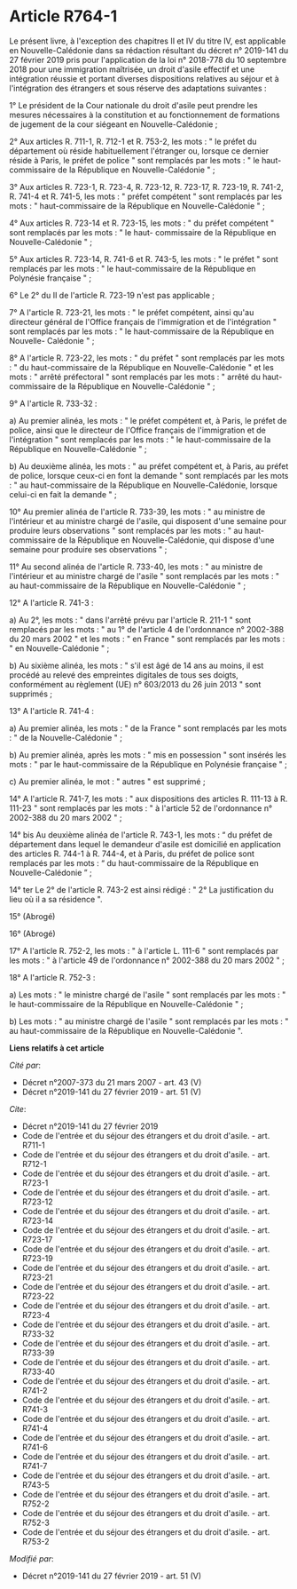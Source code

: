 # Article R764-1

Le présent livre, à l'exception des chapitres II et IV du titre IV, est applicable en Nouvelle-Calédonie dans sa rédaction
résultant du décret n° 2019-141 du 27 février 2019 pris pour l'application de la loi n° 2018-778 du 10 septembre 2018 pour
une immigration maîtrisée, un droit d'asile effectif et une intégration réussie et portant diverses dispositions relatives au
séjour et à l'intégration des étrangers et sous réserve des adaptations suivantes : 

1° Le président de la Cour nationale du droit d'asile peut prendre les mesures nécessaires à la constitution et au
fonctionnement de formations de jugement de la cour siégeant en Nouvelle-Calédonie ; 

2° Aux articles R. 711-1, R. 712-1 et R. 753-2, les mots : " le préfet du département où réside habituellement l'étranger ou,
lorsque ce dernier réside à Paris, le préfet de police " sont remplacés par les mots : " le haut-commissaire de la République
en Nouvelle-Calédonie " ; 

3° Aux articles R. 723-1, R. 723-4, R. 723-12, R. 723-17, R. 723-19, R. 741-2, R. 741-4 et R. 741-5, les mots : " préfet
compétent " sont remplacés par les mots : " haut-commissaire de la République en Nouvelle-Calédonie " ; 

4° Aux articles R. 723-14 et R. 723-15, les mots : " du préfet compétent " sont remplacés par les mots : " le haut-
commissaire de la République en Nouvelle-Calédonie " ; 

5° Aux articles R. 723-14, R. 741-6 et R. 743-5, les mots : " le préfet " sont remplacés par les mots : " le haut-commissaire
de la République en Polynésie française " ; 

6° Le 2° du II de l'article R. 723-19 n'est pas applicable ; 

7° A l'article R. 723-21, les mots : " le préfet compétent, ainsi qu'au directeur général de l'Office français de
l'immigration et de l'intégration " sont remplacés par les mots : " le haut-commissaire de la République en Nouvelle-
Calédonie " ; 

8° A l'article R. 723-22, les mots : " du préfet " sont remplacés par les mots : " du haut-commissaire de la République en
Nouvelle-Calédonie " et les mots : " arrêté préfectoral " sont remplacés par les mots : " arrêté du haut-commissaire de la
République en Nouvelle-Calédonie " ; 

9° A l'article R. 733-32 : 

a) Au premier alinéa, les mots : " le préfet compétent et, à Paris, le préfet de police, ainsi que le directeur de l'Office
français de l'immigration et de l'intégration " sont remplacés par les mots : " le haut-commissaire de la République en
Nouvelle-Calédonie " ; 

b) Au deuxième alinéa, les mots : " au préfet compétent et, à Paris, au préfet de police, lorsque ceux-ci en font la demande
" sont remplacés par les mots : " au haut-commissaire de la République en Nouvelle-Calédonie, lorsque celui-ci en fait la
demande " ; 

10° Au premier alinéa de l'article R. 733-39, les mots : " au ministre de l'intérieur et au ministre chargé de l'asile, qui
disposent d'une semaine pour produire leurs observations " sont remplacés par les mots : " au haut-commissaire de la
République en Nouvelle-Calédonie, qui dispose d'une semaine pour produire ses observations " ; 

11° Au second alinéa de l'article R. 733-40, les mots : " au ministre de l'intérieur et au ministre chargé de l'asile " sont
remplacés par les mots : " au haut-commissaire de la République en Nouvelle-Calédonie " ; 

12° A l'article R. 741-3 : 

a) Au 2°, les mots : " dans l'arrêté prévu par l'article R. 211-1 " sont remplacés par les mots : " au 1° de l'article 4 de
l'ordonnance n° 2002-388 du 20 mars 2002 " et les mots : " en France " sont remplacés par les mots : " en Nouvelle-Calédonie
" ; 

b) Au sixième alinéa, les mots : " s'il est âgé de 14 ans au moins, il est procédé au relevé des empreintes digitales de tous
ses doigts, conformément au règlement (UE) n° 603/2013 du 26 juin 2013 " sont supprimés ; 

13° A l'article R. 741-4 : 

a) Au premier alinéa, les mots : " de la France " sont remplacés par les mots : " de la Nouvelle-Calédonie " ; 

b) Au premier alinéa, après les mots : " mis en possession " sont insérés les mots : " par le haut-commissaire de la
République en Polynésie française " ; 

c) Au premier alinéa, le mot : " autres " est supprimé ; 

14° A l'article R. 741-7, les mots : " aux dispositions des articles R. 111-13 à R. 111-23 " sont remplacés par les mots : "
à l'article 52 de l'ordonnance n° 2002-388 du 20 mars 2002 " ; 

14° bis Au deuxième alinéa de l'article R. 743-1, les mots : “ du préfet de département dans lequel le demandeur d'asile est
domicilié en application des articles R. 744-1 à R. 744-4, et à Paris, du préfet de police sont remplacés par les mots : “ du
haut-commissaire de la République en Nouvelle-Calédonie ” ; 

14° ter Le 2° de l'article R. 743-2 est ainsi rédigé : " 2° La justification du lieu où il a sa résidence ". 

15° (Abrogé) 

16° (Abrogé) 

17° A l'article R. 752-2, les mots : " à l'article L. 111-6 " sont remplacés par les mots : " à l'article 49 de l'ordonnance
n° 2002-388 du 20 mars 2002 " ; 

18° A l'article R. 752-3 : 

a) Les mots : " le ministre chargé de l'asile " sont remplacés par les mots : " le haut-commissaire de la République en
Nouvelle-Calédonie " ; 

b) Les mots : " au ministre chargé de l'asile " sont remplacés par les mots : " au haut-commissaire de la République en
Nouvelle-Calédonie ".

**Liens relatifs à cet article**

_Cité par_:

  - Décret n°2007-373 du 21 mars 2007 - art. 43 (V)
  - Décret n°2019-141 du 27 février 2019 - art. 51 (V)

_Cite_:

  - Décret n°2019-141 du 27 février 2019
  - Code de l'entrée et du séjour des étrangers et du droit d'asile. - art. R711-1
  - Code de l'entrée et du séjour des étrangers et du droit d'asile. - art. R712-1
  - Code de l'entrée et du séjour des étrangers et du droit d'asile. - art. R723-1
  - Code de l'entrée et du séjour des étrangers et du droit d'asile. - art. R723-12
  - Code de l'entrée et du séjour des étrangers et du droit d'asile. - art. R723-14
  - Code de l'entrée et du séjour des étrangers et du droit d'asile. - art. R723-17
  - Code de l'entrée et du séjour des étrangers et du droit d'asile. - art. R723-19
  - Code de l'entrée et du séjour des étrangers et du droit d'asile. - art. R723-21
  - Code de l'entrée et du séjour des étrangers et du droit d'asile. - art. R723-22
  - Code de l'entrée et du séjour des étrangers et du droit d'asile. - art. R723-4
  - Code de l'entrée et du séjour des étrangers et du droit d'asile. - art. R733-32
  - Code de l'entrée et du séjour des étrangers et du droit d'asile. - art. R733-39
  - Code de l'entrée et du séjour des étrangers et du droit d'asile. - art. R733-40
  - Code de l'entrée et du séjour des étrangers et du droit d'asile. - art. R741-2
  - Code de l'entrée et du séjour des étrangers et du droit d'asile. - art. R741-3
  - Code de l'entrée et du séjour des étrangers et du droit d'asile. - art. R741-4
  - Code de l'entrée et du séjour des étrangers et du droit d'asile. - art. R741-6
  - Code de l'entrée et du séjour des étrangers et du droit d'asile. - art. R741-7
  - Code de l'entrée et du séjour des étrangers et du droit d'asile. - art. R743-5
  - Code de l'entrée et du séjour des étrangers et du droit d'asile. - art. R752-2
  - Code de l'entrée et du séjour des étrangers et du droit d'asile. - art. R752-3
  - Code de l'entrée et du séjour des étrangers et du droit d'asile. - art. R753-2

_Modifié par_:

  - Décret n°2019-141 du 27 février 2019 - art. 51 (V)
